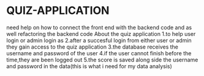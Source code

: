 # QUIZ-APPLICATION
need help on how to connect the front end with the backend code and as well refactoring the backend code 
About the quiz application
1.to help user login or admin login as
2.after a succesful login from either user or admin they gain access to the quiz application
3.the database receives the username and password of the user
4.if the user cannot finish before the time,they are been logged out
5.the score is saved along side the username and password in the data(this is what i need for my data analysis)

